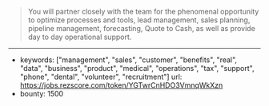 >You will partner closely with the team for the phenomenal opportunity to optimize processes and tools, lead management, sales planning, pipeline management, forecasting, Quote to Cash, as well as provide day to day operational support.
------
- keywords: ["management", "sales", "customer", "benefits", "real", "data", "business", "product", "medical", "operations", "tax", "support", "phone", "dental", "volunteer", "recruitment"]
url: https://jobs.rezscore.com/token/YGTwrCnHDO3VmnqWkXzn
- bounty: 1500
